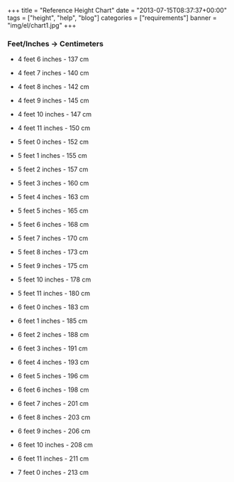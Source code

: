 +++
title = "Reference Height Chart"
date = "2013-07-15T08:37:37+00:00"
tags = ["height", "help", "blog"]
categories = ["requirements"]
banner = "img/el/chart1.jpg"
+++

### Feet/Inches -> Centimeters

* 4 feet 6 inches - 137 cm

* 4 feet 7 inches - 140 cm

* 4 feet 8 inches - 142 cm

* 4 feet 9 inches - 145 cm

* 4 feet 10 inches - 147 cm

* 4 feet 11 inches - 150 cm

* 5 feet 0 inches - 152 cm

* 5 feet 1 inches - 155 cm

* 5 feet 2 inches - 157 cm

* 5 feet 3 inches - 160 cm

* 5 feet 4 inches - 163 cm

* 5 feet 5 inches - 165 cm

* 5 feet 6 inches - 168 cm

* 5 feet 7 inches - 170 cm

* 5 feet 8 inches - 173 cm

* 5 feet 9 inches - 175 cm

* 5 feet 10 inches - 178 cm

* 5 feet 11 inches - 180 cm

* 6 feet 0 inches - 183 cm

* 6 feet 1 inches - 185 cm

* 6 feet 2 inches - 188 cm

* 6 feet 3 inches - 191 cm

* 6 feet 4 inches - 193 cm

* 6 feet 5 inches - 196 cm

* 6 feet 6 inches - 198 cm

* 6 feet 7 inches - 201 cm

* 6 feet 8 inches - 203 cm

* 6 feet 9 inches - 206 cm

* 6 feet 10 inches - 208 cm

* 6 feet 11 inches - 211 cm

* 7 feet 0 inches - 213 cm

